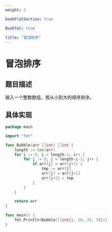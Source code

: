 ```yaml
---
weight: 2

bookFlatSection: true

BookToC: true

title: "冒泡排序"
---
```


# 冒泡排序

## 题目描述

输入一个整数数组，按从小到大的顺序排序。

## 具体实现

```go
package main

import "fmt"

func Bubble(arr []int) []int {
	length := len(arr)
	for i := 0; i < length-1; i++ {
		for j := 0; j < length-i-1; j++ {
			if arr[j] > arr[j+1] {
				tmp := arr[j]
				arr[j] = arr[j+1]
				arr[j+1] = tmp
			}
		}
	}

	return arr
}

func main() {
	fmt.Println(Bubble([]int{1, 10, 25, 30}))
}

```